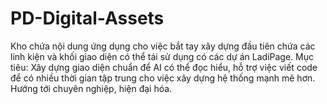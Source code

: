 # PD-Digital-Assets
Kho chứa nội dung ứng dụng cho việc bắt tay xây dựng đầu tiên chứa các linh kiện và khối giao diện có thể tái sử dụng có các dự án LadiPage. 
Mục tiêu: Xây dựng giao diện chuẩn để AI có thể đọc hiểu, hỗ trợ việc viết code để có nhiều thời gian tập trung cho việc xây dựng hệ thống mạnh mẽ hơn. Hướng tới chuyên nghiệp, hiện đại hóa. 
